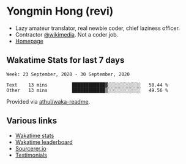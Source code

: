 # Yongmin Hong (revi)

* Lazy amateur translator, real newbie coder, chief laziness officer.
* Contractor [@wikimedia](https://github.com/wikimedia). Not a coder job.
* [Homepage](https://revi.omg.lol)

## Wakatime Stats for last 7 days

<!--START_SECTION:waka-->
```text
Week: 23 September, 2020 - 30 September, 2020

Text    13 mins         ████████████▓░░░░░░░░░░░░   50.44 % 
Other   13 mins         ████████████▒░░░░░░░░░░░░   49.56 % 
```
<!--END_SECTION:waka-->

Provided via [athul/waka-readme](https://github.com/athul/waka-readme).

## Various links

* [Wakatime stats](https://github.com/revi/revi/blob/master/wakatime.md)
* [Wakatime leaderboard](https://wakatime.com/leaders/sec/0d630197-9761-422d-b67c-cd71547c0642/join/taeasttxvy)
* [Sourcerer.io](https://sourcerer.io/revi)
* [Testimonials](https://github.com/revi/revi/blob/master/testimonial.md)

<!--
GitHub boilerplate
### Hi there 👋

**revi/revi** is a ✨ _special_ ✨ repository because its `README.md` (this file) appears on your GitHub profile.

Here are some ideas to get you started:

- 🔭 I’m currently working on ...
- 🌱 I’m currently learning ...
- 👯 I’m looking to collaborate on ...
- 🤔 I’m looking for help with ...
- 💬 Ask me about ...
- 📫 How to reach me: ...
- 😄 Pronouns: ...
- ⚡ Fun fact: ...
-->
